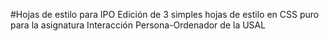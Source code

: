 #Hojas de estilo para IPO
Edición de 3 simples hojas de estilo en CSS puro para la asignatura Interacción Persona-Ordenador de la USAL
